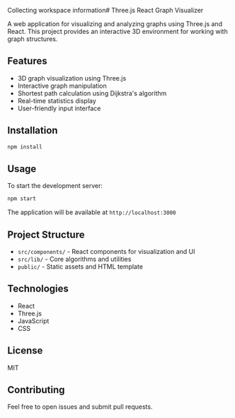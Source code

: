 Collecting workspace information# Three.js React Graph Visualizer

A web application for visualizing and analyzing graphs using Three.js and React. This project provides an interactive 3D environment for working with graph structures.

## Features

- 3D graph visualization using Three.js
- Interactive graph manipulation
- Shortest path calculation using Dijkstra's algorithm
- Real-time statistics display
- User-friendly input interface

## Installation

```sh
npm install
```

## Usage

To start the development server:

```sh
npm start
```

The application will be available at `http://localhost:3000`

## Project Structure

- `src/components/` - React components for visualization and UI
- `src/lib/` - Core algorithms and utilities
- `public/` - Static assets and HTML template

## Technologies

- React
- Three.js
- JavaScript
- CSS

## License

MIT

## Contributing

Feel free to open issues and submit pull requests.